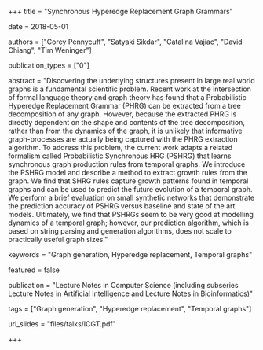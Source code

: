 +++
title = "Synchronous Hyperedge Replacement Graph Grammars"

date = 2018-05-01

authors = ["Corey Pennycuff", "Satyaki Sikdar", "Catalina Vajiac", "David Chiang", "Tim Weninger"]

publication_types = ["0"]

abstract = "Discovering the underlying structures present in large real world graphs is a fundamental scientific problem. Recent work at the intersection of formal language theory and graph theory has found that a Probabilistic Hyperedge Replacement Grammar (PHRG) can be extracted from a tree decomposition of any graph. However, because the extracted PHRG is directly dependent on the shape and contents of the tree decomposition, rather than from the dynamics of the graph, it is unlikely that informative graph-processes are actually being captured with the PHRG extraction algorithm. To address this problem, the current work adapts a related formalism called Probabilistic Synchronous HRG (PSHRG) that learns synchronous graph production rules from temporal graphs. We introduce the PSHRG model and describe a method to extract growth rules from the graph. We find that SHRG rules capture growth patterns found in temporal graphs and can be used to predict the future evolution of a temporal graph. We perform a brief evaluation on small synthetic networks that demonstrate the prediction accuracy of PSHRG versus baseline and state of the art models. Ultimately, we find that PSHRGs seem to be very good at modelling dynamics of a temporal graph; however, our prediction algorithm, which is based on string parsing and generation algorithms, does not scale to practically useful graph sizes."

keywords = "Graph generation, Hyperedge replacement, Temporal graphs"

featured = false

publication = "Lecture Notes in Computer Science (including subseries Lecture Notes in Artificial Intelligence and Lecture Notes in Bioinformatics)"

tags = ["Graph generation", "Hyperedge replacement", "Temporal graphs"]

url_slides = "files/talks/ICGT.pdf"

+++

